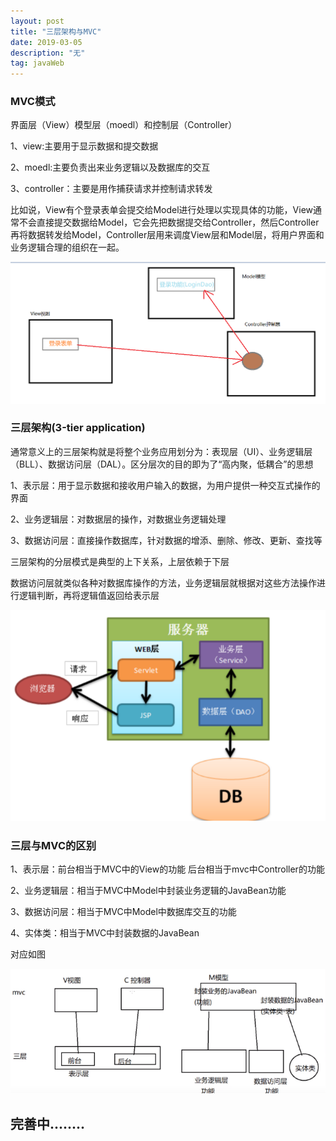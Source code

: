 ```yaml
---
layout: post
title: "三层架构与MVC"
date: 2019-03-05
description: "无"
tag: javaWeb
---   
```




### MVC模式

界面层（View）模型层（moedl）和控制层（Controller）

1、view:主要用于显示数据和提交数据

2、moedl:主要负责出来业务逻辑以及数据库的交互

3、controller：主要是用作捕获请求并控制请求转发

比如说，View有个登录表单会提交给Model进行处理以实现具体的功能，View通常不会直接提交数据给Model，它会先把数据提交给Controller，然后Controller再将数据转发给Model，Controller层用来调度View层和Model层，将用户界面和业务逻辑合理的组织在一起。

![](/images/posts/2019030501.png)

### 三层架构(3-tier application) 

通常意义上的三层架构就是将整个业务应用划分为：表现层（UI）、业务逻辑层（BLL）、数据访问层（DAL）。区分层次的目的即为了“高内聚，低耦合”的思想

1、表示层：用于显示数据和接收用户输入的数据，为用户提供一种交互式操作的界面

2、业务逻辑层：对数据层的操作，对数据业务逻辑处理

3、数据访问层：直接操作数据库，针对数据的增添、删除、修改、更新、查找等

三层架构的分层模式是典型的上下关系，上层依赖于下层

数据访问层就类似各种对数据库操作的方法，业务逻辑层就根据对这些方法操作进行逻辑判断，再将逻辑值返回给表示层

![](/images/posts/2019030502.png)

### 三层与MVC的区别

1、表示层：前台相当于MVC中的View的功能
		后台相当于mvc中Controller的功能

2、业务逻辑层：相当于MVC中Model中封装业务逻辑的JavaBean功能

3、数据访问层：相当于MVC中Model中数据库交互的功能

4、实体类：相当于MVC中封装数据的JavaBean

对应如图

![](/images/posts/2019030503.png)

## 完善中........
